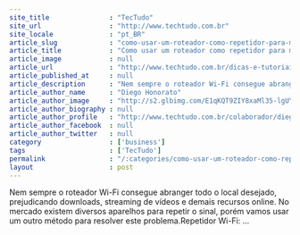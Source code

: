 ```yaml
---
site_title               : "TecTudo"
site_url                 : "http://www.techtudo.com.br"
site_locale              : "pt_BR"
article_slug             : "como-usar-um-roteador-como-repetidor-para-melhorar-o-wi-fi"
article_title            : "Como usar um roteador como repetidor para melhorar o Wi-Fi"
article_image            : null
article_url              : "http://www.techtudo.com.br/dicas-e-tutoriais/noticia/2016/08/como-usar-um-roteador-como-repetidor-para-melhorar-o-wi-fi.html"
article_published_at     : null
article_description      : "Nem sempre o roteador Wi-Fi consegue abranger todo o local desejado, prejudicando downloads, streaming de vídeos e demais recursos online. No mercado existem diversos aparelhos para repetir o sinal, porém vamos usar um outro método para resolver este problema.Repetidor Wi-Fi: ..."
article_author_name      : "Diego Honorato"
article_author_image     : "http://s2.glbimg.com/E1qKQT9ZIY8xaMl35-lgUYpmwBQ=/30x30/s2.glbimg.com/uzpuSeqT10MUnBqwwqky4XYaUQs=/0x0:140x140/140x140/s.glbimg.com/po/tt2/f/original/2016/08/12/diego.png"
article_author_biography : null
article_author_profile   : "http://www.techtudo.com.br/colaborador/diego-honorato.html"
article_author_facebook  : null
article_author_twitter   : null
category                 : ['business']
tags                     : ['TecTudo']
permalink                : "/:categories/como-usar-um-roteador-como-repetidor-para-melhorar-o-wi-fi/"
layout                   : post
---
```


Nem sempre o roteador Wi-Fi consegue abranger todo o local desejado, prejudicando downloads, streaming de vídeos e demais recursos online. No mercado existem diversos aparelhos para repetir o sinal, porém vamos usar um outro método para resolver este problema.Repetidor Wi-Fi: ...
